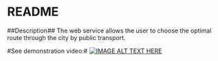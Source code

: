 # README #

##Description##
The web service allows the user to choose the optimal route through the city by public transport.

#See demonstration video:#
 [![IMAGE ALT TEXT HERE](http://img.youtube.com/vi/OXCa7x85nTk/0.jpg)](https://www.youtube.com/watch?v=OXCa7x85nTk)